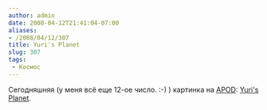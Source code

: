 ```yaml
---
author: admin
date: 2008-04-12T21:41:04-07:00
aliases:
- /2008/04/12/307
title: Yuri's Planet
slug: 307
tags:
 - Космос
---
```


Сегодняшняя (у меня всё еще 12-ое число. :-) ) картинка на [APOD](http://antwrp.gsfc.nasa.gov/apod/): [Yuri's Planet](http://antwrp.gsfc.nasa.gov/apod/ap080412.html).
